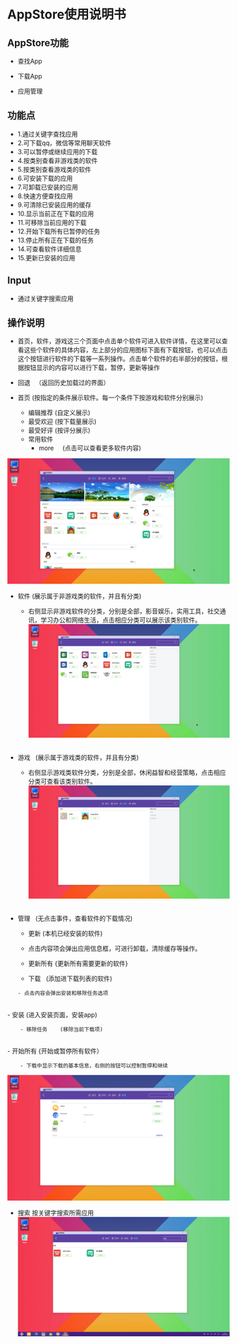 # AppStore使用说明书
## AppStore功能
  
  - 查找App
  
  - 下载App
  
  - 应用管理 

## 功能点

- 1.通过关键字查找应用
- 2.可下载qq，微信等常用聊天软件
- 3.可以暂停或继续应用的下载
- 4.按类别查看非游戏类的软件
- 5.按类别查看游戏类的软件
- 6.可安装下载的应用
- 7.可卸载已安装的应用
- 8.快速方便查找应用
- 9.可清除已安装应用的缓存
- 10.显示当前正在下载的应用
- 11.可移除当前应用的下载
- 12.开始下载所有已暂停的任务
- 13.停止所有正在下载的任务
- 14.可查看软件详细信息
- 15.更新已安装的应用

## Input
 
 - 通过关键字搜索应用

## 操作说明

  - 首页，软件，游戏这三个页面中点击单个软件可进入软件详情，在这里可以查看这些个软件的具体内容，左上部分的应用图标下面有下载按钮，也可以点击这个按钮进行软件的下载等一系列操作。点击单个软件的右半部分的按钮，根据按钮显示的内容可以进行下载，暂停，更新等操作
  
  - 回退    （返回历史加载过的界面）
  
  - 首页    (按指定的条件展示软件。每一个条件下按游戏和软件分别展示)
	- 编辑推荐    (自定义展示)
	- 最受欢迎    (按下载量展示)
	- 最受好评    (按评分展示)
	- 常用软件	
        - more      (点击可以查看更多软件内容)
	
 ![](https://github.com/openthos/appstore-ota-analysis/blob/master/pic/home.png)	

  - 软件    (展示属于非游戏类的软件，并且有分类)
      
      - 右侧显示非游戏软件的分类，分别是全部，影音娱乐，实用工具，社交通讯，学习办公和网络生活，点击相应分类可以展示该类别软件。
  ![](https://github.com/openthos/appstore-ota-analysis/blob/master/pic/software.png)
  
  - 游戏    (展示属于游戏类的软件，并且有分类)
      
      - 右侧显示游戏类软件分类，分别是全部，休闲益智和经营策略，点击相应分类可查看该类别软件。 
  ![](https://github.com/openthos/appstore-ota-analysis/blob/master/pic/game.png)
  
  - 管理    (无点击事件，查看软件的下载情况)
       
       - 更新    (本机已经安装的软件)
          
	  - 点击内容项会弹出应用信息框，可进行卸载，清除缓存等操作。
	
	  - 更新所有  {更新所有需要更新的软件}
       
       - 下载    (添加进下载列表的软件)
      		
		- 点击内容会弹出安装和移除任务选项
        	
		- 安装       (进入安装页面，安装app)
        	
		- 移除任务    (移除当前下载项)
                
		- 开始所有  {开始或暂停所有软件）
		
		- 下载中显示下载的基本信息，右侧的按钮可以控制暂停和继续
       
 ![](https://github.com/openthos/appstore-ota-analysis/blob/master/pic/manager.png)
 
  - 搜索
按关键字搜索所需应用
  ![](https://github.com/openthos/appstore-ota-analysis/blob/master/pic/search.png)
